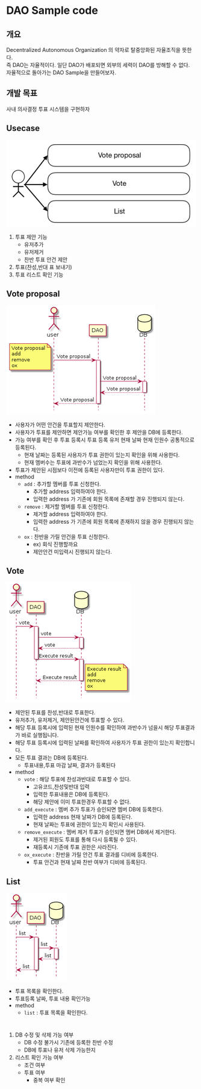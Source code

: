 # DAO Sample code
## 개요
Decentralized Autonomous Organization 의 약자로 탈중앙화된 자율조직을 뜻한다.<br>
즉 DAO는 자율적이다. 일단 DAO가 배포되면 외부의 세력이 DAO를 방해할 수 없다.
자율적으로 돌아가는 DAO Sample을 만들어보자.

## 개발 목표
사내 의사결정 투표 시스템을 구현하자<br>

       
## Usecase
   ![usecase](./img/usecase_001.png)
   1. 투표 제안 기능
        * 유저추가
        * 유저제거
        * 찬반 투표 안건 제안
   2. 투표(찬성,반대 표 보내기)
   3. 투표 리스트 확인 기능 
  



## Vote proposal 
   ![proposal](./img/proposal_001.png)
   
   * 사용자가 어떤 안건을 투표할지 제안한다.
   * 사용자가 투표를 제안하면 제안가능 여부를 확인한 후 제안을 DB에 등록한다.
   * 가능 여부를 확인 후 투표 등록시 투표 등록 유저 현재 날짜 현재 인원수 공통적으로 등록된다.
        * 현재 날짜는 등록된 사용자가 투표 권한이 있는지 확인을 위해 사용한다.
        * 현재 멤버수는 투표에 과반수가 넘었는지 확인을 위해 사용한다.
   * 투표가 제안된 시점보다 이전에 등록된 사용자만이 투표 권한이 있다.
   * method
        * `add` : 추가할 멤버를 투표 신청한다.
            * 추가할 address 입력하여야 한다.
            * 입력한 address 가 기존에 회원 목록에 존재할 경우 진행되지 않는다.
        * `remove` : 제거할 멤버를 투표 신청한다.
            * 제거할 address 입력하여야 한다.
            * 입력한 address 가 기존에 회원 목록에 존재하지 않을 경우 진행되지 않는다.
        * `ox` : 찬반을 가릴 안건을 투표 신청한다.
            * ex) 회식 진행할까요
            * 제안안건 미입력시 진행되지 않는다.

   
      

## Vote
   ![vote](./img/vote_001.png)
   
   * 제안된 투표를 찬성,반대로 투표한다.
   * 유저추가, 유저제거, 제안된안건에 투표할 수 있다.
   * 해당 투표 등록시에 입력된 현재 인원수를 확인하여 과반수가 넘을시 해당 투표결과가 바로 실행됩니다.
   * 해당 투표 등록시에 입력된 날짜를 확인하여 사용자가 투표 권한이 있는지 확인합니다.
   * 모든 투표 결과는 DB에 등록된다.
        * 투표내용,투표 마감 날짜, 결과가 등록된다
   * method
        * `vote` : 해당 투표에 찬성과반대로 투표할 수 있다.
            * 고유코드,찬성및반대 입력
            * 입력한 투표내용은 DB에 등록된다.
            * 해당 제안에 이미 투표한경우 투표할 수 없다.
        * `add_execute` : 멤버 추가 투표가 승인되면 멤버 DB에 등록한다.
            * 입력한 address 현재 날짜가 DB에 등록된다.
            * 현재 날짜는 투표에 권한이 있는지 확인시 사용된다.
        * `remove_execute` : 멤버 제거 투표가 승인되면 멤버 DB에서 제거한다.
            * 제거된 회원도 투표를 통해 다시 등록될 수 있다.
            * 재등록시 기존에 투표 권한은 사라진다.
        * `ox_execute` : 찬반을 가릴 안건 투표 결과를 디비에 등록한다.
            * 투표 안건과 현재 날짜 찬반 여부가 디비에 등록된다.
   
   
       
## List
   ![list](./img/list_001.png)
   
   * 투표 목록을 확인한다.
   * 투표등록 날짜, 투표 내용 확인가능
   * method
        * `list` : 투표 목록을 확인한다.
   
   


#
#
#
1. DB 수정 및 삭제 가능 여부
    * DB 수정 불가시 기존에 등록한 찬반 수정
    * DB에 투표나 유저 삭제 가능한지
2. 리스트 확인 가능 여부
    * 조건 여부
    * 투표 여부
        * 중복 여부 확인



       
    
    
    
       

